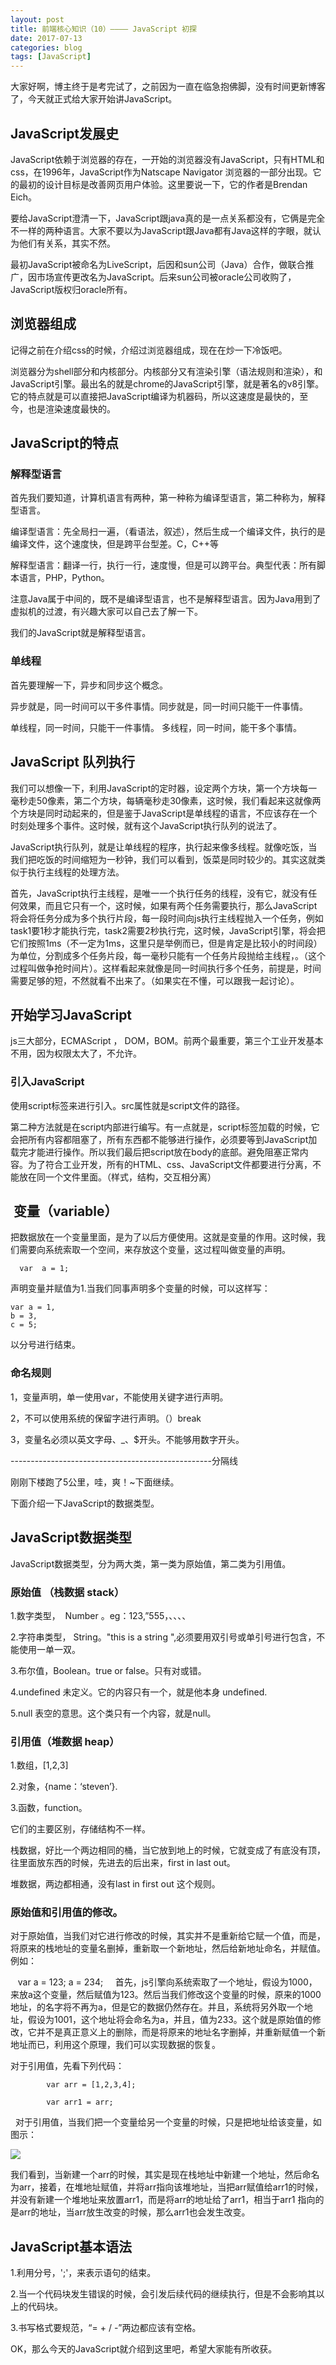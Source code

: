 ```yaml
---
layout: post
title: 前端核心知识（10）———— JavaScript 初探
date: 2017-07-13
categories: blog
tags: [JavaScript]
---
```


大家好啊，博主终于是考完试了，之前因为一直在临急抱佛脚，没有时间更新博客了，今天就正式给大家开始讲JavaScript。

## JavaScript发展史

JavaScript依赖于浏览器的存在，一开始的浏览器没有JavaScript，只有HTML和css，在1996年，JavaScript作为Natscape Navigator 浏览器的一部分出现。它的最初的设计目标是改善网页用户体验。这里要说一下，它的作者是Brendan Eich。

要给JavaScript澄清一下，JavaScript跟java真的是一点关系都没有，它俩是完全不一样的两种语言。大家不要以为JavaScript跟Java都有Java这样的字眼，就认为他们有关系，其实不然。

最初JavaScript被命名为LiveScript，后因和sun公司（Java）合作，做联合推广，因市场宣传更改名为JavaScript。后来sun公司被oracle公司收购了，JavaScript版权归oracle所有。

## 浏览器组成 

记得之前在介绍css的时候，介绍过浏览器组成，现在在炒一下冷饭吧。

浏览器分为shell部分和内核部分。内核部分又有渲染引擎（语法规则和渲染），和JavaScript引擎。最出名的就是chrome的JavaScript引擎，就是著名的v8引擎。它的特点就是可以直接把JavaScript编译为机器码，所以这速度是最快的，至今，也是渲染速度最快的。

## JavaScript的特点 

### 解释型语言

首先我们要知道，计算机语言有两种，第一种称为编译型语言，第二种称为，解释型语言。

编译型语言：先全局扫一遍，（看语法，叙述），然后生成一个编译文件，执行的是编译文件，这个速度快，但是跨平台型差。C，C++等

解释型语言：翻译一行，执行一行，速度慢，但是可以跨平台。典型代表：所有脚本语言，PHP，Python。

注意Java属于中间的，既不是编译型语言，也不是解释型语言。因为Java用到了虚拟机的过渡，有兴趣大家可以自己去了解一下。

我们的JavaScript就是解释型语言。


### 单线程

首先要理解一下，异步和同步这个概念。

异步就是，同一时间可以干多件事情。同步就是，同一时间只能干一件事情。

单线程，同一时间，只能干一件事情。 多线程，同一时间，能干多个事情。


## JavaScript 队列执行 

我们可以想像一下，利用JavaScript的定时器，设定两个方块，第一个方块每一毫秒走50像素，第二个方块，每辆毫秒走30像素，这时候，我们看起来这就像两个方块是同时动起来的，但是鉴于JavaScript是单线程的语言，不应该存在一个时刻处理多个事件。这时候，就有这个JavaScript执行队列的说法了。

JavaScript执行队列，就是让单线程的程序，执行起来像多线程。就像吃饭，当我们把吃饭的时间缩短为一秒钟，我们可以看到，饭菜是同时较少的。其实这就类似于执行主线程的处理方法。

首先，JavaScript执行主线程，是唯一一个执行任务的线程，没有它，就没有任何效果，而且它只有一个，这时候，如果有两个任务需要执行，那么JavaScript将会将任务分成为多个执行片段，每一段时间向js执行主线程抛入一个任务，例如task1要1秒才能执行完，task2需要2秒执行完，这时候，JavaScript引擎，将会把它们按照1ms（不一定为1ms，这里只是举例而已，但是肯定是比较小的时间段）为单位，分割成多个任务片段，每一毫秒只能有一个任务片段抛给主线程，。（这个过程叫做争抢时间片）。这样看起来就像是同一时间执行多个任务，前提是，时间需要足够的短，不然就看不出来了。（如果实在不懂，可以跟我一起讨论）。

##  开始学习JavaScript

js三大部分，ECMAScript ， DOM，BOM。前两个最重要，第三个工业开发基本不用，因为权限太大了，不允许。

### 引入JavaScript

使用script标签来进行引入。src属性就是script文件的路径。

第二种方法就是在script内部进行编写。有一点就是，script标签加载的时候，它会把所有内容都阻塞了，所有东西都不能够进行操作，必须要等到JavaScript加载完才能进行操作。所以我们最后把script放在body的底部。避免阻塞正常内容。为了符合工业开发，所有的HTML、css、JavaScript文件都要进行分离，不能放在同一个文件里面。（样式，结构，交互相分离）


##  变量（variable）

把数据放在一个变量里面，是为了以后方便使用。这就是变量的作用。这时候，我们需要向系统索取一个空间，来存放这个变量，这过程叫做变量的声明。

      var  a = 1;

声明变量并赋值为1.当我们同事声明多个变量的时候，可以这样写：

    var a = 1,
    b = 3,
    c = 5;

以分号进行结束。

### 命名规则

1，变量声明，单一使用var，不能使用关键字进行声明。

2，不可以使用系统的保留字进行声明。（）break

3，变量名必须以英文字母、_、$开头。不能够用数字开头。

--------------------------------------------------分隔线

刚刚下楼跑了5公里，哇，爽！~下面继续。

下面介绍一下JavaScript的数据类型。

## JavaScript数据类型

JavaScript数据类型，分为两大类，第一类为原始值，第二类为引用值。

### 原始值 （栈数据 stack）

1.数字类型，  Number 。eg：123,”555，、、、、

2.字符串类型， String。"this is a string ",必须要用双引号或单引号进行包含，不能使用一单一双。

3.布尔值，Boolean。true or false。只有对或错。

4.undefined 未定义。它的内容只有一个，就是他本身 undefined.

5.null 表空的意思。这个类只有一个内容，就是null。

### 引用值（堆数据 heap）

1.数组，[1,2,3]

2.对象，{name：‘steven’}.

3.函数，function。

它们的主要区别，存储结构不一样。

栈数据，好比一个两边相同的桶，当它放到地上的时候，它就变成了有底没有顶，往里面放东西的时候，先进去的后出来，first in last out。

堆数据，两边都相通，没有last in first out 这个规则。


### 原始值和引用值的修改。

对于原始值，当我们对它进行修改的时候，其实并不是重新给它赋一个值，而是，将原来的栈地址的变量名删掉，重新取一个新地址，然后给新地址命名，并赋值。例如：

    var a = 123;
    a = 234;
    
首先，js引擎向系统索取了一个地址，假设为1000，来放a这个变量，然后赋值为123。然后当我们修改这个变量的时候，原来的1000地址，的名字将不再为a，但是它的数据仍然存在。并且，系统将另外取一个地址，假设为1001，这个地址将会命名为a，并且，值为233。这个就是原始值的修改，它并不是真正意义上的删除，而是将原来的地址名字删掉，并重新赋值一个新地址而已，利用这个原理，我们可以实现数据的恢复。

对于引用值，先看下列代码：

            var arr = [1,2,3,4];

            var arr1 = arr;
   
对于引用值，当我们把一个变量给另一个变量的时候，只是把地址给该变量，如图示：

<img src="https:">

我们看到，当新建一个arr的时候，其实是现在栈地址中新建一个地址，然后命名为arr，接着，在堆地址赋值，并将arr指向该堆地址，当把arr赋值给arr1的时候，并没有新建一个堆地址来放置arr1，而是将arr的地址给了arr1，相当于arr1 指向的是arr的地址，当arr放生改变的时候，那么arr1也会发生改变。


## JavaScript基本语法

1.利用分号，';'，来表示语句的结束。

2.当一个代码块发生错误的时候，会引发后续代码的继续执行，但是不会影响其以上的代码块。

3.书写格式要规范，“= + / -”两边都应该有空格。

OK，那么今天的JavaScript就介绍到这里吧，希望大家能有所收获。
























